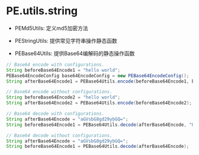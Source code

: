 PE.utils.string
=============

* PEMd5Utils: 定义md5加密方法

* PEStringUtils: 提供常见字符串操作静态函数

* PEBase64Utils: 提供Base64编解码的静态操作函数

```java
// Base64 encode with configurations.
String beforeBase64Encode1 = "hello world";
PEBase64EncodeConfig base64EncodeConfig = new PEBase64EncodeConfig();
String afterBase64Encode1 = PEBase64Utils.encode(beforeBase64Encode1, base64EncodeConfig);

// Base64 encode without configurations.
String beforeBase64Encode2 = "hello world";
String afterBase64Encode2 = PEBase64Utils.encode(beforeBase64Encode2);

// Base64 decode with configurations.
String afterBase64Encode = "aGVsbG8gd29ybGQ=";
String beforeBase64Encode1 = PEBase64Utils.decode(afterBase64Encode, "UTF-8");

// Base64 decode without configurations.
String afterBase64Encode = "aGVsbG8gd29ybGQ=";
String beforeBase64Encode1 = PEBase64Utils.decode(afterBase64Encode);

```
